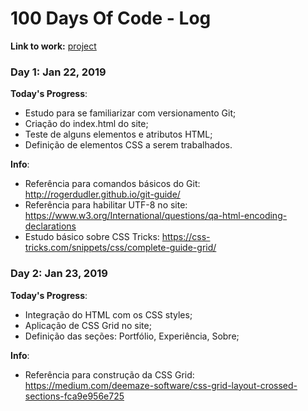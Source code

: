 # 100 Days Of Code - Log

**Link to work:**
[project](https://github.com/JoaoProvin/site-portfolio)

### Day 1: Jan 22, 2019

**Today's Progress**:
- Estudo para se familiarizar com versionamento Git;
- Criação do index.html do site;
- Teste de alguns elementos e atributos HTML;
- Definição de elementos CSS a serem trabalhados.

**Info**:
- Referência para comandos básicos do Git: http://rogerdudler.github.io/git-guide/
- Referência para habilitar UTF-8 no site: https://www.w3.org/International/questions/qa-html-encoding-declarations
- Estudo básico sobre CSS Tricks: https://css-tricks.com/snippets/css/complete-guide-grid/

### Day 2: Jan 23, 2019

**Today's Progress**:
- Integração do HTML com os CSS styles;
- Aplicação de CSS Grid no site;
- Definição das seções: Portfólio, Experiência, Sobre;

**Info**:
- Referência para construção da CSS Grid: https://medium.com/deemaze-software/css-grid-layout-crossed-sections-fca9e956e725

